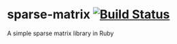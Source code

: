 # sparse-matrix [![Build Status](https://travis-ci.com/rubynetix/sparse-matrix.svg?branch=master)](https://travis-ci.com/rubynetix/sparse-matrix)
A simple sparse matrix library in Ruby 
